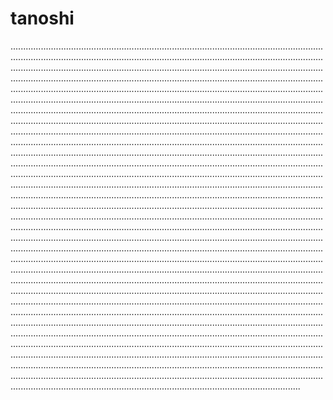 # tanoshi

...................................................................................................................................................................................................................................................................................................................................................................................................................................................................................................................................................................................................................................................................................................................................................................................................................................................................................................................................................................................................................................................................................................................................................................................................................................................................................................................................................................................................................................................................................................................................................................................................................................................................................................................................................................................................................................................................................................................................................................................................................................................................................................................................................................................................................................................................................................................................................................................................................................................................................................................................................................................................................................................................................................................................................................................................................................................................................................................................................................................................................................................................................................................................................................................................................................................................................................................................................................................................................................................................................................................................................................................................................................................................................................................................................................................................................................................................................................................................................................................................................................................................................................................................................................................................................................................